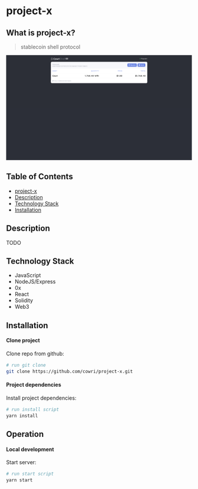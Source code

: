 # project-x
## What is project-x?
 > stablecoin shell protocol
 
 ![project-x Demo](./project-x.png "project-x Demo png")
 
## Table of Contents

* [project-x](#project-x)
* [Description](#description)
* [Technology Stack](#technology-stack)
* [Installation](#installation)

## Description 

TODO

## Technology Stack

 * JavaScript
 * NodeJS/Express
 * 0x
 * React
 * Solidity
 * Web3

## Installation

#### Clone project
Clone repo from github:
```sh
# run git clone
git clone https://github.com/cowri/project-x.git
```

#### Project dependencies

Install project dependencies:
```sh
# run install script
yarn install
```

## Operation

#### Local development

Start server:
```sh
# run start script
yarn start
```

